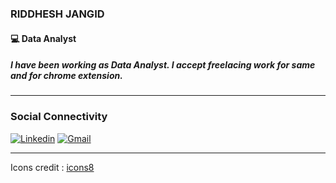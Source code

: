 ### RIDDHESH JANGID
#### :computer: Data Analyst
##### I have been working as Data Analyst. I accept freelacing work for same and for chrome extension.
<hr/>
 


### Social Connectivity
[![Linkedin](https://raw.githubusercontent.com/snakode/snakode/master/linkedin.png)](https://www.linkedin.com/in/riddhesh-jangid-27b90814a/) [![Gmail](https://raw.githubusercontent.com/snakode/snakode/master/gmail.png)](mailto:riddhesh710@gmail.com)

___
Icons credit : [icons8](https://icons8.com/)
